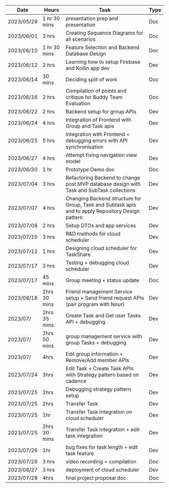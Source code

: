 | Date     | Hours              | Task  | Type |
| -------- | ------ | ---- | ---- |
| 2023/05/29  | 1 hr 30 mins |presentation prep and presentation   | Doc  |
| 2023/06/01  |   3 hrs    | Creating Sequence Diagrams for all scenarios   | Doc  |
| 2023/06/10 |   1 hr 30 mins     | Feature Selection and Backend Database Design    | Doc  |
| 2023/06/12  |  2 hrs   | Learning how to setup Firebase and Kotlin app dev    | Dev  |
| 2023/06/14  |  30 mins | Deciding split of work | Doc  |
| 2023/06/16  |  2 hrs    | Compilation of points and critique for Buddy Team Evaluation  | Doc  |
| 2023/06/22  |  2 hrs   |  Backend setup for group APIs  | Dev  |
| 2023/06/24  |   4 hrs   |  Integration of Frontend with Group and Task apis | Dev  |
| 2023/06/25  |   5 hrs  | Integration with Frontend + debugging errors with API synchronisation  | Dev  |
| 2023/06/27  |   4 hrs  | Attempt fixing navigation view model  | Dev  |
| 2023/06/30  |   1 hr   | Prototype Demo doc   | Doc  |
| 2023/07/04  |  3 hrs   | Refactoring Backend to change post MVP database design with Task and SubTask collections  | Dev  |
| 2023/07/07  |  4 hrs  | Changing Backend structure for Group, Task and Subtask apis and to apply Repository Design pattern   | Dev  |
| 2023/07/08  |  2 hrs  | Setup DTOs and app services   | Dev  |
| 2023/07/10  |   3 hrs  | R&D methods for cloud scheduler   | Dev  |
| 2023/07/12  |   1 hrs  | Designing cloud scheduler for TaskShare    | Dev  |
| 2023/07/17  |   3 hrs  | Testing + debugging cloud scheduler   | Dev  |
| 2023/07/17  |   45 mins  | Group meeting + status update   | Doc  |
| 2023/08/18  |   2hrs 30 mins  | Friend management Service setup + Send friend request APIs (pair program with Nour) | Dev |
| 2023/07/  |    2hrs 35 mins    | Create Task and Get user Tasks API + debugging   | Dev  |
| 2023/07/  |    2hrs 50 mins | group management service with group Tasks + debugging | Dev  |
| 2023/07/  |  4hrs | Edit group information + Remove/Add member APIs | Dev  |
| 2023/07/24  | 3hrs | Edit Task + Create Task APIs with Strategy pattern based on cadence  | Dev  |
| 2023/07/25  | 2hrs | Debugging strategy pattern setup | Dev  |
| 2023/07/25  | 2hrs | Transfer Task | Dev  |
| 2023/07/25  | 1hr | Transfer Task integration on cloud scheduler | Dev  |
| 2023/07/25  | 2hrs 30 mins | Transfer Task integration + edit task integration | Dev  |
| 2023/07/26  |  1hr  | bug fixes for task length + edit task feature | Dev  |
| 2023/07/26  | 3 hrs   | video recording + compilation  | Doc  |
| 2023/08/27 | 3 hrs | deployment of cloud scheduler| Dev|
| 2023/07/28   | 4hrs   | final project proposal doc | Doc  |

